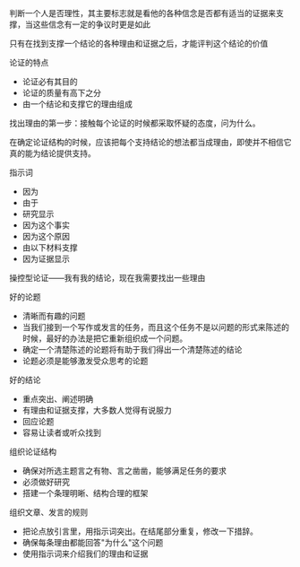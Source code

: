 判断一个人是否理性，其主要标志就是看他的各种信念是否都有适当的证据来支撑，当这些信念有一定的争议时更是如此

只有在找到支撑一个结论的各种理由和证据之后，才能评判这个结论的价值

论证的特点

- 论证必有其目的
- 论证的质量有高下之分
- 由一个结论和支撑它的理由组成

找出理由的第一步：接触每个论证的时候都采取怀疑的态度，问为什么。

在确定论证结构的时候，应该把每个支持结论的想法都当成理由，即使并不相信它真的能为结论提供支持。

指示词

- 因为
- 由于
- 研究显示
- 因为这个事实
- 因为这个原因
- 由以下材料支撑
- 因为证据显示

操控型论证——我有我的结论，现在我需要找出一些理由

好的论题

- 清晰而有趣的问题
- 当我们接到一个写作或发言的任务，而且这个任务不是以问题的形式来陈述的时候，最好的办法是把它重新组织成一个问题。
- 确定一个清楚陈述的论题将有助于我们得出一个清楚陈述的结论
- 论题必须是能够激发受众思考的论题

好的结论

- 重点突出、阐述明确
- 有理由和证据支撑，大多数人觉得有说服力
- 回应论题
- 容易让读者或听众找到

组织论证结构

- 确保对所选主题言之有物、言之凿凿，能够满足任务的要求
- 必须做好研究
- 搭建一个条理明晰、结构合理的框架

组织文章、发言的规则

- 把论点放引言里，用指示词突出。在结尾部分重复，修改一下措辞。
- 确保每条理由都能回答"为什么"这个问题
- 使用指示词来介绍我们的理由和证据

